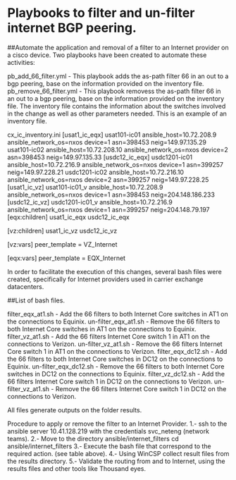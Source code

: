 <h1 id="snow-normal_chg-api">Playbooks to filter and un-filter internet BGP peering.</h1>

##Automate the application and removal of a filter to an Internet provider on a cisco device.
Two playbooks have been created to automate these activities:

pb_add_66_filter.yml - This playbook adds the as-path filter 66 in an out to a bgp peering, base on the information provided on the inventory file.
pb_remove_66_filter.yml - This playbook removess the as-path filter 66 in an out to a bgp peering, base on the information provided on the inventory file.
The inventory file contains the information about the switches involved in the change as well as other parameters needed. This is an example of an inventory file.

cx_ic_inventory.ini	
[usat1_ic_eqx]
usat101-ic01 ansible_host=10.72.208.9 ansible_network_os=nxos device=1 asn=398453 neig=149.97.135.29
usat101-ic02 ansible_host=10.72.208.10 ansible_network_os=nxos device=2 asn=398453 neig=149.97.135.33
[usdc12_ic_eqx]
usdc1201-ic01 ansible_host=10.72.216.9 ansible_network_os=nxos device=1 asn=399257 neig=149.97.228.21
usdc1201-ic02 ansible_host=10.72.216.10 ansible_network_os=nxos device=2 asn=399257 neig=149.97.228.25
[usat1_ic_vz]
usat101-ic01_v ansible_host=10.72.208.9 ansible_network_os=nxos device=1 asn=398453 neig=204.148.186.233
[usdc12_ic_vz]
usdc1201-ic01_v ansible_host=10.72.216.9 ansible_network_os=nxos device=1 asn=399257 neig=204.148.79.197
[eqx:children]
usat1_ic_eqx
usdc12_ic_eqx

[vz:children]
usat1_ic_vz
usdc12_ic_vz

[vz:vars]
peer_template = VZ_Internet

[eqx:vars]
peer_template = EQX_Internet

In order to facilitate the execution of this changes, several bash files were created, specifically for Internet providers used in carrier exchange datacenters.

##List of bash files.

filter_eqx_at1.sh	 - Add the 66 filters to both Internet Core switches in AT1 on the connections to Equinix.
un-filter_eqx_at1.sh	- Remove the 66 filters to both Internet Core switches in AT1 on the connections to Equinix.
filter_vz_at1.sh	- Add the 66 filters Internet Core switch 1  in AT1 on the connections to Verizon.
un-filter_vz_at1.sh -	Remove the 66 filters Internet Core switch 1  in AT1 on the connections to Verizon.
filter_eqx_dc12.sh	- Add the 66 filters to both Internet Core switches in DC12 on the connections to Equinix.
un-filter_eqx_dc12.sh	- Remove the 66 filters to both Internet Core switches in DC12 on the connections to Equinix.
filter_vz_dc12.sh	- Add the 66 filters Internet Core switch 1  in DC12 on the connections to Verizon.
un-filter_vz_at1.sh	- Remove the 66 filters Internet Core switch 1  in DC12 on the connections to Verizon.

All files generate outputs on the folder results.

Procedure to apply or remove the filter to an Internet Provider.
1.- ssh to the ansible server 10.41.128.219 with the credentials svc_neteng (network teams).
2.- Move to the directory ansible/internet_filters  cd ansible/internet_filters
3.- Execute the bash file that correspond to the required action. (see table above).
4.- Using WinCSP collect result files from the results directory.
5.-	Validate the routing from and to Internet, using the results files and other tools like Thousand eyes.
